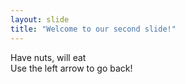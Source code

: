 ```yaml
---
layout: slide
title: "Welcome to our second slide!"
---
```

Have nuts, will eat  
Use the left arrow to go back!